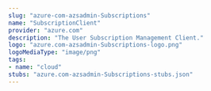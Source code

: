 ```yaml
---
slug: "azure-com-azsadmin-Subscriptions"
name: "SubscriptionClient"
provider: "azure.com"
description: "The User Subscription Management Client."
logo: "azure.com-azsadmin-Subscriptions-logo.png"
logoMediaType: "image/png"
tags:
- name: "cloud"
stubs: "azure.com-azsadmin-Subscriptions-stubs.json"
---
```

